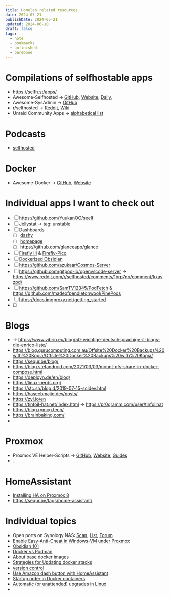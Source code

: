```yaml
---
title: Homelab related resources
date: 2024-05-21
publishDate: 2024-05-21
updated: 2024-06-10
draft: false
tags:
  - note
  - bookmarks
  - unfinished
  - barebone
---
```




# Compilations of selfhostable apps

- https://selfh.st/apps/
- Awesome-Selfhosted -> [GitHub](https://github.com/awesome-selfhosted/awesome-selfhosted), [Website](https://awesome-selfhosted.net/), [Daily](https://www.trackawesomelist.com/awesome-selfhosted/awesome-selfhosted/), 
- Awesome-SysAdmin -> [GitHub](https://github.com/awesome-foss/awesome-sysadmin)
- r/selfhosted -> [Reddit](https://www.reddit.com/r/selfhosted/), [Wiki](https://wiki.r-selfhosted.com/)
- Unraid Community Apps -> [alphabetical list](https://unraid.net/community/apps)

# Podcasts

- [selfhosted](https://selfhosted.show/)


# Docker

- Awesome-Docker -> [GitHub](https://github.com/veggiemonk/awesome-docker), [Website](https://awesome-docker.netlify.app/)


# Individual apps I want to check out

- [ ] https://github.com/YuukanOO/seelf
- [ ] [Jellystat](https://github.com/CyferShepard/Jellystat) -> tag: unstable
- [ ] Dashboards 
	- [ ] [dashy](https://github.com/Lissy93/dashy)
	- [ ] [homepage](https://github.com/gethomepage/homepage)
	- [ ] https://github.com/glanceapp/glance
- [ ] [Firefly III](https://github.com/firefly-iii/firefly-iii) & [Firefly-Pico](https://github.com/cioraneanu/firefly-pico)
- [ ] [Dockerized Obsidian](https://www.reddit.com/r/ObsidianMD/s/PycngccSyU)
- [ ] https://github.com/azukaar/Cosmos-Server
- [ ] https://github.com/gitpod-io/openvscode-server -> https://www.reddit.com/r/selfhosted/comments/1brp7nx/comment/kxavzpd/
- [ ] https://github.com/SamTV12345/PodFetch & https://github.com/madeofpendletonwool/PinePods
- [ ] https://docs.imgproxy.net/getting_started
- [ ] 


# Blogs

- -> https://www.vibrio.eu/blog/50-wichtige-deutschsprachige-it-blogs-die-enrico-liste/
- https://blog.gurucomputing.com.au/Offsite%20Docker%20Backups%20with%20Kopia/Offsite%20Docker%20Backups%20with%20Kopia/
- https://sequr.be/blog/
- https://blog.stefandroid.com/2021/03/03/mount-nfs-share-in-docker-compose.html
- https://deployn.de/en/blog/
- https://linux-nerds.org/
- https://stc.sh/blog.d/2019-07-15-scidev.html
- https://haseebmajid.dev/posts/
- https://zyi.io/en
- https://tinfoil-hat.net/index.html -> https://pr0gramm.com/user/tinfoilhat
- https://blog.rymcg.tech/
- https://brainbaking.com/
- 


# Proxmox

- Proxmox VE Helper-Scripts -> [GitHub](https://github.com/tteck/Proxmox), [Website](https://helper-scripts.com/), [Guides](https://github.com/tteck/Proxmox/blob/main/USER_SUBMITTED_GUIDES.md)
- ...

# HomeAssistant

- [Installing HA on Proxmox 8](https://community.home-assistant.io/t/installing-home-assistant-os-using-proxmox-8/201835)
- https://sequr.be/tags/home-assistant/

  
# Individual topics

- Open ports on Synology NAS: [Scan](https://mariushosting.com/synology-show-currently-open-ports-and-their-status/), [List](https://kb.synology.com/en-global/DSM/tutorial/What_network_ports_are_used_by_Synology_services), [Forum](https://www.synology-forum.de/threads/offene-ports-vom-synology-nas.102302/)
- [Enable Easy-Anti-Cheat in Windows-VM under Proxmox](https://www.reddit.com/r/Proxmox/s/QEmNyfGzsv)
- [Obsidian 101](https://www.reddit.com/r/ObsidianMD/s/4LsHCfeEjI)
- [Docker vs Podman](https://www.fme.de/blog/docker-ist-tot-podman-eine-alternative/)
- [About base docker images](https://iximiuz.com/en/posts/containers-making-images-better/)
- [Strategies for Updating docker stacks](https://www.reddit.com/r/selfhosted/s/Ni8MmpfaLR)
- [version control](https://www.reddit.com/r/selfhosted/s/QeoldaO0hd)
- [Use Amazon dash button with HomeAssistant](https://github.com/danimtb/dasshio)
- [Startup order in Docker containers](https://www.michelebologna.net/2019/startup-order-in-docker-containers/)
- [Automatic (or unattended) upgrades in Linux](https://www.michelebologna.net/2019/automatic-or-unattended-upgrades-in-opensuse-centos-and-fedora-debian-and-ubuntu/)
- 